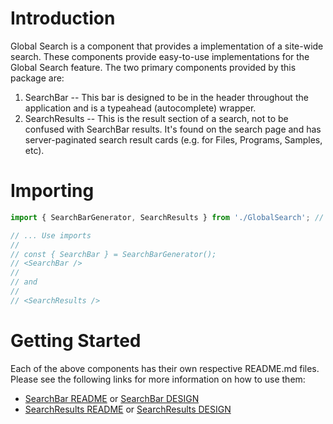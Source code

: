# Introduction

Global Search is a component that provides a implementation of a site-wide search. These components provide easy-to-use implementations for the Global Search feature. The two primary components provided by this package are:

  1. SearchBar -- This bar is designed to be in the header throughout the application and is a typeahead (autocomplete) wrapper.
  2. SearchResults -- This is the result section of a search, not to be confused with SearchBar results. It's found on the search page and has server-paginated search result cards (e.g. for Files, Programs, Samples, etc).

# Importing

```javascript
import { SearchBarGenerator, SearchResults } from './GlobalSearch'; // Update path as needed

// ... Use imports
//
// const { SearchBar } = SearchBarGenerator();
// <SearchBar />
//
// and
//
// <SearchResults />
```

# Getting Started

Each of the above components has their own respective README.md files. Please see the following links for more information on how to use them:

* [SearchBar README](./SearchBar/README.md) or [SearchBar DESIGN](./SearchBar/DESIGN.md)
* [SearchResults README](./SearchResults/README.md) or [SearchResults DESIGN](./SearchResults/DESIGN.md)
